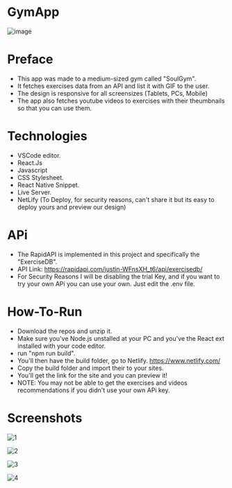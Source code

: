 # GymApp
![image](https://user-images.githubusercontent.com/88289155/176718861-7cc8fe15-9dd4-4389-a75e-a036a1bea989.png)

# Preface 
- This app was made to a medium-sized gym called "SoulGym".
- It fetches exercises data from an API and list it with GIF to the user.
- The design is responsive for all screensizes (Tablets, PCs, Mobile)
- The app also fetches youtube videos to exercises with their theumbnails so that you can use them. 

# Technologies
- VSCode editor.
- React.Js
- Javascript
- CSS Stylesheet.
- React Native Snippet.
- Live Server.
- NetLify (To Deploy, for security reasons, can't share it but its easy to deploy yours and preview our design)

# APi
- The RapidAPI is implemented in this project and specifically the "ExerciseDB". 
- API Link: https://rapidapi.com/justin-WFnsXH_t6/api/exercisedb/
- For Security Reasons I will be disabling the trial Key, and if you want to try your own APi you can use your own. Just edit the .env file.



# How-To-Run
- Download the repos and unzip it.
- Make sure you've Node.js unstalled at your PC and you've the React ext installed with your code editor.
- run  "npm run build".
- You'll then have the build folder, go to Netlify.
https://www.netlify.com/
- Copy the build folder and import their to your sites.
- You'll get the link for the site and you can preview it! 
- NOTE: You may not be able to get the exercises and videos recommendations if you didn't use your own APi key.


# Screenshots

![1](https://user-images.githubusercontent.com/88289155/176720602-e6aa78bb-864c-4ac7-a7d7-c312668fe557.jpg)

![2](https://user-images.githubusercontent.com/88289155/176720605-c747936b-46c4-4140-b9b8-418cad06b54e.jpg)

![3](https://user-images.githubusercontent.com/88289155/176720607-940c1c15-0dee-402b-a973-26b726d78ed0.jpg)

![4](https://user-images.githubusercontent.com/88289155/176720609-cfae4536-7e4e-4f09-8a51-f21aadf5db0d.jpg)

